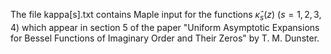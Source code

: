 The file kappa[s].txt contains Maple input for the functions $\hat{\kappa}_{s}(z)$ ($s=1,2,3,4$) which appear in section 5 
of the paper "Uniform Asymptotic Expansions for Bessel Functions of Imaginary Order and Their Zeros"
by T. M. Dunster.
